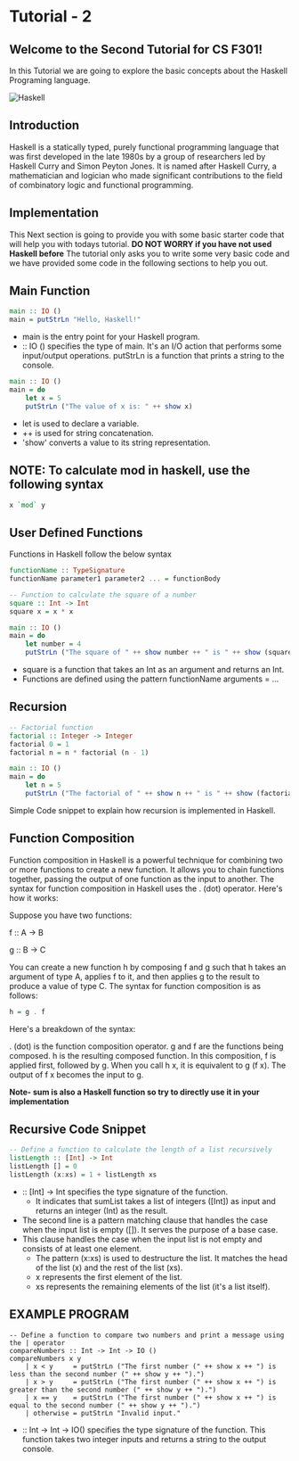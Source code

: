 # Tutorial - 2

## Welcome to the Second Tutorial for CS F301!
In this Tutorial we are going to explore the basic concepts about the Haskell Programing language.

![Haskell](https://miro.medium.com/v2/resize:fit:1166/1*-DMa8q1JrW7CG6imgITacA.png)

## Introduction
Haskell is a statically typed, purely functional programming language that was first developed in the late 1980s by a group of researchers led by Haskell Curry and Simon Peyton Jones. It is named after Haskell Curry, a mathematician and logician who made significant contributions to the field of combinatory logic and functional programming.

## Implementation
This Next section is going to provide you with some basic starter code that will help you with todays tutorial. 
**DO NOT WORRY if you have not used Haskell before**
The tutorial only asks you to write some very basic code and we have provided some code in the following sections to help you out.

## Main Function

```Haskell
main :: IO ()
main = putStrLn "Hello, Haskell!"
```

- main is the entry point for your Haskell program.
- :: IO () specifies the type of main. It's an I/O action that performs some input/output operations.
putStrLn is a function that prints a string to the console.

```Haskell
main :: IO ()
main = do
    let x = 5
    putStrLn ("The value of x is: " ++ show x)
```

- let is used to declare a variable.
- ++ is used for string concatenation.
- 'show' converts a value to its string representation.

## NOTE: To calculate mod in haskell, use the following syntax
```Haskell
x `mod` y
```

## User Defined Functions
Functions in Haskell follow the below syntax

```Haskell
functionName :: TypeSignature
functionName parameter1 parameter2 ... = functionBody
```

```Haskell
-- Function to calculate the square of a number
square :: Int -> Int
square x = x * x

main :: IO ()
main = do
    let number = 4
    putStrLn ("The square of " ++ show number ++ " is " ++ show (square number))
```

- square is a function that takes an Int as an argument and returns an Int.
- Functions are defined using the pattern functionName arguments = ...

## Recursion

```haskell
-- Factorial function
factorial :: Integer -> Integer
factorial 0 = 1
factorial n = n * factorial (n - 1)

main :: IO ()
main = do
    let n = 5
    putStrLn ("The factorial of " ++ show n ++ " is " ++ show (factorial n))
```

Simple Code snippet to explain how recursion is implemented in Haskell.

## Function Composition
Function composition in Haskell is a powerful technique for combining two or more functions to create a new function. It allows you to chain functions together, passing the output of one function as the input to another. The syntax for function composition in Haskell uses the . (dot) operator. Here's how it works:

Suppose you have two functions:

f :: A -> B

g :: B -> C

You can create a new function h by composing f and g such that h takes an argument of type A, applies f to it, and then applies g to the result to produce a value of type C. The syntax for function composition is as follows:

```haskell
h = g . f
```
Here's a breakdown of the syntax:

. (dot) is the function composition operator.
g and f are the functions being composed.
h is the resulting composed function.
In this composition, f is applied first, followed by g. When you call h x, it is equivalent to g (f x). The output of f x becomes the input to g.

**Note- sum is also a Haskell function so try to directly use it in your implementation** 

## Recursive Code Snippet

```Haskell
-- Define a function to calculate the length of a list recursively
listLength :: [Int] -> Int
listLength [] = 0
listLength (x:xs) = 1 + listLength xs
```

- :: [Int] -> Int specifies the type signature of the function.
    - It indicates that sumList takes a list of integers ([Int]) as input and returns an integer (Int) as the result.
- The second line is a pattern matching clause that handles the case when the input list is empty ([]). It serves the purpose of a base case.
- This clause handles the case when the input list is not empty and consists of at least one element.
    - The pattern (x:xs) is used to destructure the list. It matches the head of the list (x) and the rest of the list (xs).
    - x represents the first element of the list.
    - xs represents the remaining elements of the list (it's a list itself).

## EXAMPLE PROGRAM
```
-- Define a function to compare two numbers and print a message using the | operator
compareNumbers :: Int -> Int -> IO ()
compareNumbers x y
    | x < y     = putStrLn ("The first number (" ++ show x ++ ") is less than the second number (" ++ show y ++ ").")
    | x > y     = putStrLn ("The first number (" ++ show x ++ ") is greater than the second number (" ++ show y ++ ").")
    | x == y    = putStrLn ("The first number (" ++ show x ++ ") is equal to the second number (" ++ show y ++ ").")
    | otherwise = putStrLn "Invalid input."
```

- :: Int -> Int -> IO() specifies the type signature of the function. This function takes two integer inputs and returns a string to the output console.

